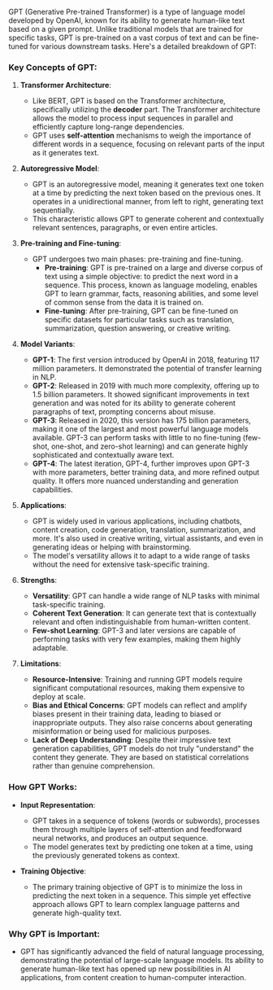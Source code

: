 GPT (Generative Pre-trained Transformer) is a type of language model developed by OpenAI, known for its ability to generate human-like text based on a given prompt. Unlike traditional models that are trained for specific tasks, GPT is pre-trained on a vast corpus of text and can be fine-tuned for various downstream tasks. Here's a detailed breakdown of GPT:

### Key Concepts of GPT:

1. **Transformer Architecture**:
   - Like BERT, GPT is based on the Transformer architecture, specifically utilizing the **decoder** part. The Transformer architecture allows the model to process input sequences in parallel and efficiently capture long-range dependencies.
   - GPT uses **self-attention** mechanisms to weigh the importance of different words in a sequence, focusing on relevant parts of the input as it generates text.

2. **Autoregressive Model**:
   - GPT is an autoregressive model, meaning it generates text one token at a time by predicting the next token based on the previous ones. It operates in a unidirectional manner, from left to right, generating text sequentially.
   - This characteristic allows GPT to generate coherent and contextually relevant sentences, paragraphs, or even entire articles.

3. **Pre-training and Fine-tuning**:
   - GPT undergoes two main phases: pre-training and fine-tuning.
     - **Pre-training**: GPT is pre-trained on a large and diverse corpus of text using a simple objective: to predict the next word in a sequence. This process, known as language modeling, enables GPT to learn grammar, facts, reasoning abilities, and some level of common sense from the data it is trained on.
     - **Fine-tuning**: After pre-training, GPT can be fine-tuned on specific datasets for particular tasks such as translation, summarization, question answering, or creative writing.

4. **Model Variants**:
   - **GPT-1**: The first version introduced by OpenAI in 2018, featuring 117 million parameters. It demonstrated the potential of transfer learning in NLP.
   - **GPT-2**: Released in 2019 with much more complexity, offering up to 1.5 billion parameters. It showed significant improvements in text generation and was noted for its ability to generate coherent paragraphs of text, prompting concerns about misuse.
   - **GPT-3**: Released in 2020, this version has 175 billion parameters, making it one of the largest and most powerful language models available. GPT-3 can perform tasks with little to no fine-tuning (few-shot, one-shot, and zero-shot learning) and can generate highly sophisticated and contextually aware text.
   - **GPT-4**: The latest iteration, GPT-4, further improves upon GPT-3 with more parameters, better training data, and more refined output quality. It offers more nuanced understanding and generation capabilities.

5. **Applications**:
   - GPT is widely used in various applications, including chatbots, content creation, code generation, translation, summarization, and more. It's also used in creative writing, virtual assistants, and even in generating ideas or helping with brainstorming.
   - The model's versatility allows it to adapt to a wide range of tasks without the need for extensive task-specific training.

6. **Strengths**:
   - **Versatility**: GPT can handle a wide range of NLP tasks with minimal task-specific training.
   - **Coherent Text Generation**: It can generate text that is contextually relevant and often indistinguishable from human-written content.
   - **Few-shot Learning**: GPT-3 and later versions are capable of performing tasks with very few examples, making them highly adaptable.

7. **Limitations**:
   - **Resource-Intensive**: Training and running GPT models require significant computational resources, making them expensive to deploy at scale.
   - **Bias and Ethical Concerns**: GPT models can reflect and amplify biases present in their training data, leading to biased or inappropriate outputs. They also raise concerns about generating misinformation or being used for malicious purposes.
   - **Lack of Deep Understanding**: Despite their impressive text generation capabilities, GPT models do not truly "understand" the content they generate. They are based on statistical correlations rather than genuine comprehension.

### How GPT Works:

- **Input Representation**:
  - GPT takes in a sequence of tokens (words or subwords), processes them through multiple layers of self-attention and feedforward neural networks, and produces an output sequence.
  - The model generates text by predicting one token at a time, using the previously generated tokens as context.

- **Training Objective**:
  - The primary training objective of GPT is to minimize the loss in predicting the next token in a sequence. This simple yet effective approach allows GPT to learn complex language patterns and generate high-quality text.

### Why GPT is Important:

- GPT has significantly advanced the field of natural language processing, demonstrating the potential of large-scale language models. Its ability to generate human-like text has opened up new possibilities in AI applications, from content creation to human-computer interaction.
